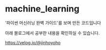 # machine_learning

'파이썬 머신러닝 완벽 가이드'를 보며 만든 코드입니다

아래 블로그에서 공부한 내용을 확인하실 수 있습니다.

https://velog.io/@jinhoyoho
